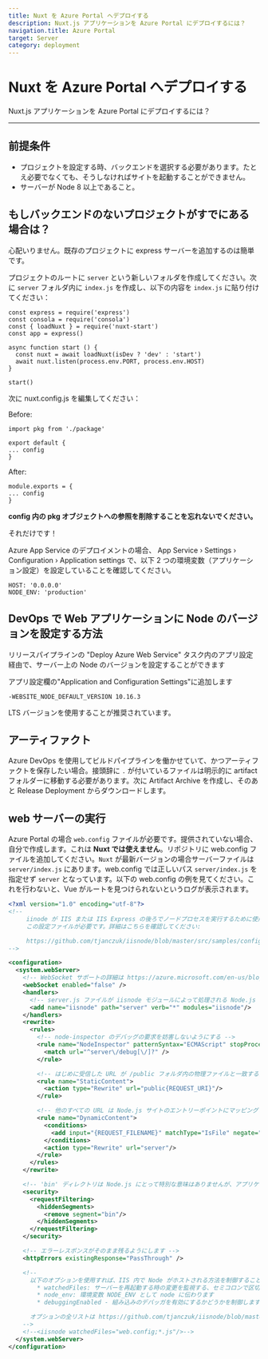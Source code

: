 ```yaml
---
title: Nuxt を Azure Portal へデプロイする
description: Nuxt.js アプリケーションを Azure Portal にデプロイするには？
navigation.title: Azure Portal
target: Server
category: deployment
---
```

# Nuxt を Azure Portal へデプロイする

Nuxt.js アプリケーションを Azure Portal にデプロイするには？

---

## 前提条件

- プロジェクトを設定する時、バックエンドを選択する必要があります。たとえ必要でなくても、そうしなければサイトを起動することができません。
- サーバーが Node 8 以上であること。

## もしバックエンドのないプロジェクトがすでにある場合は？

心配いりません。既存のプロジェクトに express サーバーを追加するのは簡単です。

プロジェクトのルートに `server` という新しいフォルダを作成してください。次に `server` フォルダ内に `index.js` を作成し、以下の内容を `index.js` に貼り付けてください：

```
const express = require('express')
const consola = require('consola')
const { loadNuxt } = require('nuxt-start')
const app = express()

async function start () {
  const nuxt = await loadNuxt(isDev ? 'dev' : 'start')
  await nuxt.listen(process.env.PORT, process.env.HOST)
}

start()

```

次に nuxt.config.js を編集してください：

Before:

```
import pkg from './package'

export default {
... config
}
```

After:

```
module.exports = {
... config
}

```

**config 内の pkg オブジェクトへの参照を削除することを忘れないでください。**

それだけです！

Azure App Service のデプロイメントの場合、 App Service &rsaquo; Settings &rsaquo; Configuration &rsaquo; Application settings で、以下 2 つの環境変数（アプリケーション設定）を設定していることを確認してください。

```
HOST: '0.0.0.0'
NODE_ENV: 'production'
```

## DevOps で Web アプリケーションに Node のバージョンを設定する方法

リリースパイプラインの "Deploy Azure Web Service" タスク内のアプリ設定経由で、サーバー上の Node のバージョンを設定することができます

アプリ設定欄の"Application and Configuration Settings"に追加します

```
-WEBSITE_NODE_DEFAULT_VERSION 10.16.3
```

LTS バージョンを使用することが推奨されています。

## アーティファクト

Azure DevOps を使用してビルドパイプラインを働かせていて、かつアーティファクトを保存したい場合。接頭辞に `.` が付いているファイルは明示的に artifact フォルダーに移動する必要があります。次に Artifact Archive を作成し、そのあと Release Deployment からダウンロードします。

## web サーバーの実行

Azure Portal の場合 `web.config` ファイルが必要です。提供されていない場合、自分で作成します。これは **Nuxt では使えません**。リポジトリに web.config ファイルを追加してください。`Nuxt` が最新バージョンの場合サーバーファイルは `server/index.js` にあります。web.config では正しいパス `server/index.js` を指定せず `server` となっています。以下の web.config の例を見てください。これを行わないと、Vue がルートを見つけられないというログが表示されます。

```xml
<?xml version="1.0" encoding="utf-8"?>
<!--
     iinode が IIS または IIS Express の後ろでノードプロセスを実行するために使用される場合、
     この設定ファイルが必要です。詳細はこちらを確認してください:

     https://github.com/tjanczuk/iisnode/blob/master/src/samples/configuration/web.config
-->

<configuration>
  <system.webServer>
    <!-- WebSocket サポートの詳細は https://azure.microsoft.com/en-us/blog/introduction-to-websockets-on-windows-azure-web-sites/ を確認してください -->
    <webSocket enabled="false" />
    <handlers>
      <!-- server.js ファイルが iisnode モジュールによって処理される Node.js サイトであることを示しています -->
      <add name="iisnode" path="server" verb="*" modules="iisnode"/>
    </handlers>
    <rewrite>
      <rules>
        <!-- node-inspector のデバッグの要求を妨害しないようにする -->
        <rule name="NodeInspector" patternSyntax="ECMAScript" stopProcessing="true">
          <match url="^server\/debug[\/]?" />
        </rule>

        <!-- はじめに受信した URL が /public フォルダ内の物理ファイルと一致するかどうかを判別します -->
        <rule name="StaticContent">
          <action type="Rewrite" url="public{REQUEST_URI}"/>
        </rule>

        <!-- 他のすべての URL は Node.js サイトのエントリーポイントにマッピングされます -->
        <rule name="DynamicContent">
          <conditions>
            <add input="{REQUEST_FILENAME}" matchType="IsFile" negate="True"/>
          </conditions>
          <action type="Rewrite" url="server"/>
        </rule>
      </rules>
    </rewrite>

    <!-- 'bin' ディレクトリは Node.js にとって特別な意味はありませんが、アプリケーションをそこに置くことができます -->
    <security>
      <requestFiltering>
        <hiddenSegments>
          <remove segment="bin"/>
        </hiddenSegments>
      </requestFiltering>
    </security>

    <!-- エラーレスポンスがそのまま残るようにします -->
    <httpErrors existingResponse="PassThrough" />

    <!--
      以下のオプションを使用すれば、IIS 内で Node がホストされる方法を制御することができます:
        * watchedFiles: サーバーを再起動する時の変更を監視する、セミコロンで区切られたリストのファイル
        * node_env: 環境変数 NODE_ENV として node に伝わります
        * debuggingEnabled - 組み込みのデバッガを有効にするかどうかを制御します

      オプションの全リストは https://github.com/tjanczuk/iisnode/blob/master/src/samples/configuration/web.config で確認してください
    -->
    <!--<iisnode watchedFiles="web.config;*.js"/>-->
  </system.webServer>
</configuration>
```
